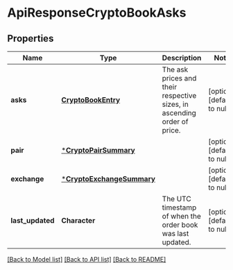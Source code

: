 # ApiResponseCryptoBookAsks

## Properties
Name | Type | Description | Notes
------------ | ------------- | ------------- | -------------
**asks** | [**CryptoBookEntry**](CryptoBookEntry.md) | The ask prices and their respective sizes, in ascending order of price. | [optional] [default to null]
**pair** | [***CryptoPairSummary**](CryptoPairSummary.md) |  | [optional] [default to null]
**exchange** | [***CryptoExchangeSummary**](CryptoExchangeSummary.md) |  | [optional] [default to null]
**last_updated** | **Character** | The UTC timestamp of when the order book was last updated. | [optional] [default to null]

[[Back to Model list]](../README.md#documentation-for-models) [[Back to API list]](../README.md#documentation-for-api-endpoints) [[Back to README]](../README.md)



